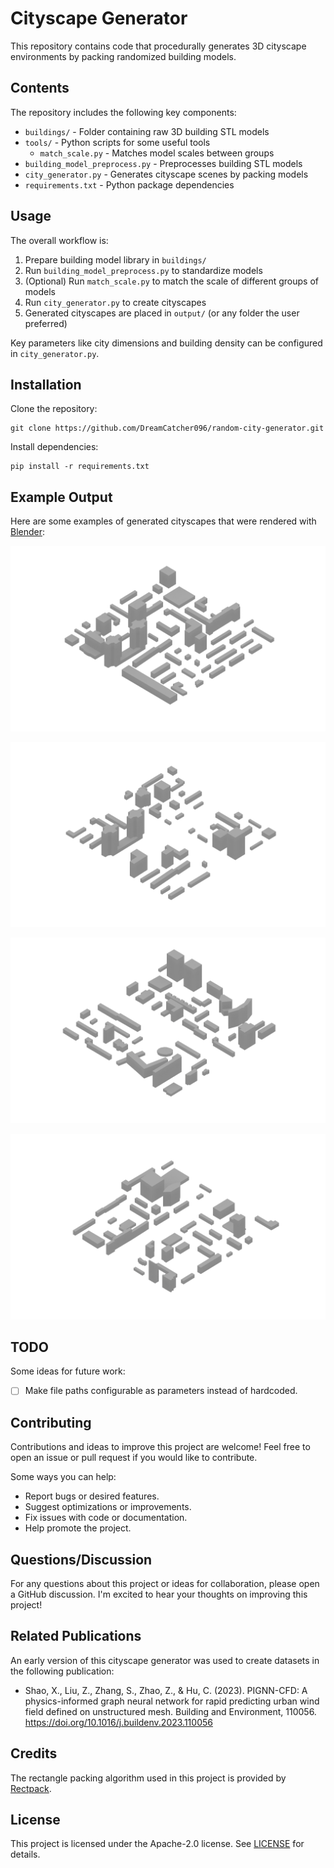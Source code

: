# Cityscape Generator

This repository contains code that procedurally generates 3D cityscape environments by packing randomized building models.

## Contents

The repository includes the following key components:

- `buildings/` - Folder containing raw 3D building STL models
- `tools/` - Python scripts for some useful tools
  - `match_scale.py` - Matches model scales between groups
- `building_model_preprocess.py` - Preprocesses building STL models
- `city_generator.py` - Generates cityscape scenes by packing models
- `requirements.txt` - Python package dependencies

## Usage

The overall workflow is:

1. Prepare building model library in `buildings/`
2. Run `building_model_preprocess.py` to standardize models
3. (Optional) Run `match_scale.py` to match the scale of different groups of models
4. Run `city_generator.py` to create cityscapes
5. Generated cityscapes are placed in `output/` (or any folder the user preferred)

Key parameters like city dimensions and building density can be configured in `city_generator.py`.

## Installation

Clone the repository:

```
git clone https://github.com/DreamCatcher096/random-city-generator.git
```

Install dependencies:

```
pip install -r requirements.txt
```

## Example Output

Here are some examples of generated cityscapes that were rendered with [Blender](https://www.blender.org/):

![Cityscape 1](images/city_1.png)

![Cityscape 2](images/city_2.png)

![Cityscape 3](images/city_3.png)

![Cityscape 3](images/city_4.png)

## TODO

Some ideas for future work:

- [ ] Make file paths configurable as parameters instead of hardcoded.

## Contributing

Contributions and ideas to improve this project are welcome! Feel free to open an issue or pull request if you would like to contribute.

Some ways you can help:

- Report bugs or desired features.
- Suggest optimizations or improvements.
- Fix issues with code or documentation.
- Help promote the project.

## Questions/Discussion

For any questions about this project or ideas for collaboration, please open a GitHub discussion. I'm excited to hear your thoughts on improving this project!

## Related Publications

An early version of this cityscape generator was used to create datasets in the following publication:

- Shao, X., Liu, Z., Zhang, S., Zhao, Z., & Hu, C. (2023). PIGNN-CFD: A physics-informed graph neural network for rapid predicting urban wind field defined on unstructured mesh. Building and Environment, 110056. https://doi.org/10.1016/j.buildenv.2023.110056

## Credits

The rectangle packing algorithm used in this project is provided by [Rectpack](https://github.com/secnot/rectpack).

## License

This project is licensed under the Apache-2.0 license. See [LICENSE](LICENSE) for details.
